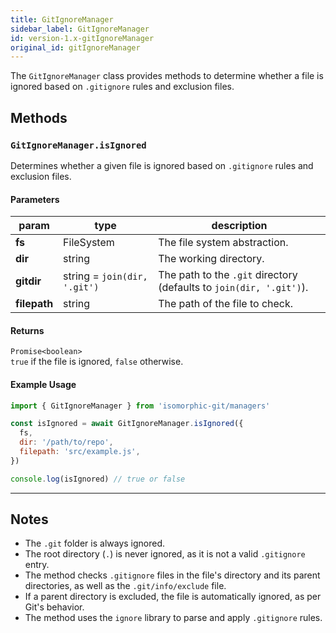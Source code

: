 ```yaml
---
title: GitIgnoreManager
sidebar_label: GitIgnoreManager
id: version-1.x-gitIgnoreManager
original_id: gitIgnoreManager
---
```


The `GitIgnoreManager` class provides methods to determine whether a file is ignored based on `.gitignore` rules and exclusion files.

## Methods

### `GitIgnoreManager.isIgnored`

Determines whether a given file is ignored based on `.gitignore` rules and exclusion files.

#### Parameters

| param        | type                         | description                                                         |
| ------------ | ---------------------------- | ------------------------------------------------------------------- |
| **fs**       | FileSystem                   | The file system abstraction.                                        |
| **dir**      | string                       | The working directory.                                              |
| **gitdir**   | string = `join(dir, '.git')` | The path to the `.git` directory (defaults to `join(dir, '.git')`). |
| **filepath** | string                       | The path of the file to check.                                      |

#### Returns

`Promise<boolean>`  
`true` if the file is ignored, `false` otherwise.

#### Example Usage

```js live
import { GitIgnoreManager } from 'isomorphic-git/managers'

const isIgnored = await GitIgnoreManager.isIgnored({
  fs,
  dir: '/path/to/repo',
  filepath: 'src/example.js',
})

console.log(isIgnored) // true or false
```

---

## Notes

- The `.git` folder is always ignored.
- The root directory (`.`) is never ignored, as it is not a valid `.gitignore` entry.
- The method checks `.gitignore` files in the file's directory and its parent directories, as well as the `.git/info/exclude` file.
- If a parent directory is excluded, the file is automatically ignored, as per Git's behavior.
- The method uses the `ignore` library to parse and apply `.gitignore` rules.

<script>
(function rewriteEditLink() {
  const el = document.querySelector('a.edit-page-link.button');
  if (el) {
    el.href = 'https://github.com/isomorphic-git/isomorphic-
  }
})();
</script>

